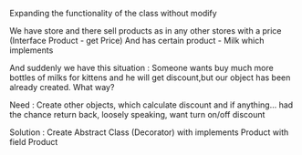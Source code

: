Expanding the functionality of the class without modify


We have store and there sell products as in any other stores with a price (Interface Product - get Price)
And has certain product - Milk which implements 

And suddenly we have this situation :
    Someone wants buy much more bottles of milks for kittens and he will get discount,but our object
    has been already created. What way?

Need : Create other objects, which calculate discount and if anything... had the chance return back, loosely speaking, want turn on/off discount


Solution :
 Create Abstract Class (Decorator) with implements Product with field Product